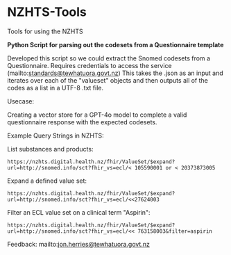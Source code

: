 # NZHTS-Tools
Tools for using the NZHTS

**Python Script for parsing out the codesets from a Questionnaire template**

Developed this script so we could extract the Snomed codesets from a Questionnaire. Requires credentials to access the service (mailto:standards@tewhatuora.govt.nz)
This takes the .json as an input and iterates over each of the "valueset" objects and then outputs all of the codes as a list in a UTF-8 .txt file.

Usecase:

Creating a vector store for a GPT-4o model to complete a valid questionnaire response with the expected codesets.


Example Query Strings in NZHTS:

List substances and products:

`https://nzhts.digital.health.nz/fhir/ValueSet/$expand?url=http://snomed.info/sct?fhir_vs=ecl/< 105590001 or < 20373873005`


Expand a defined value set:

`https://nzhts.digital.health.nz/fhir/ValueSet/$expand?url=http://snomed.info/sct?fhir_vs=ecl/<<27624003`


Filter an ECL value set on a clinical term "Aspirin":

`https://nzhts.digital.health.nz/fhir/ValueSet/$expand?url=http://snomed.info/sct?fhir_vs=ecl/<< 763158003&filter=aspirin`
 
 




Feedback: mailto:jon.herries@tewhatuora.govt.nz
